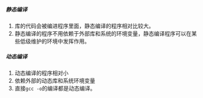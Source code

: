 ##### 静态编译

1. 库的代码会被编进程序里面，静态编译的程序相对比较大。
2. 静态编译的程序不用依赖于外部库和系统的环境变量，静态编译程序可以在某些低级维护的环境中发挥作用。

##### 动态编译

1. 动态编译的程序相对小
2. 依赖外部的动态库和系统环境变量
3. 直接`gcc -o`的编译都是动态编译。







